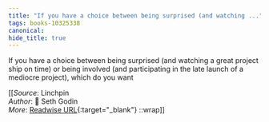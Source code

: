 ```yaml
---
title: "If you have a choice between being surprised (and watching ..."
tags: books-10325338
canonical: 
hide_title: true
---
```


If you have a choice between being surprised (and watching a great project ship on time) or being involved (and participating in the late launch of a mediocre project), which do you want


[[_Source_: Linchpin<br>
_Author_: 📕 Seth Godin<br>
_More_: [Readwise URL](https://readwise.io/open/210672365){:target="_blank"}
::wrap]]